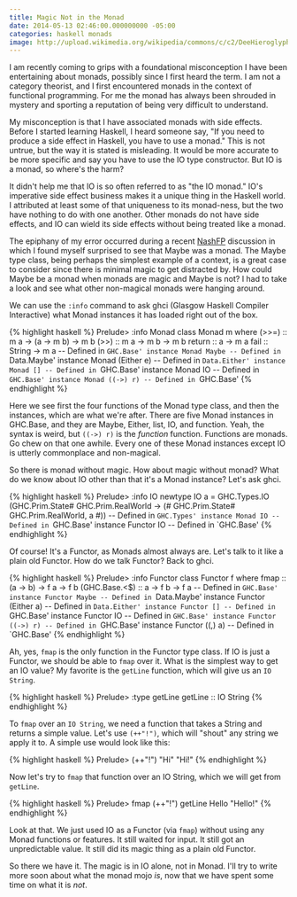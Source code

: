 ```yaml
---
title: Magic Not in the Monad
date: 2014-05-13 02:46:00.000000000 -05:00
categories: haskell monads
image: http://upload.wikimedia.org/wikipedia/commons/c/c2/DeeHieroglyph.gif
---
```

I am recently coming to grips with a foundational misconception I have been entertaining about monads, possibly since I first heard the term. I am not a category theorist, and I first encountered monads in the context of functional programming. For me the monad has always been shrouded in mystery and sporting a reputation of being very difficult to understand.

My misconception is that I have associated monads with side effects. Before I started learning Haskell, I heard someone say, "If you need to produce a side effect in Haskell, you have to use a monad." This is not untrue, but the way it is stated is misleading. It would be more accurate to be more specific and say you have to use the IO type constructor. But IO is a monad, so where's the harm?

It didn't help me that IO is so often referred to as "the IO monad." IO's imperative side effect business makes it a unique thing in the Haskell world. I attributed at least some of that uniqueness to its monad-ness, but the two have nothing to do with one another. Other monads do not have side effects, and IO can wield its side effects without being treated like a monad.

The epiphany of my error occurred during a recent [NashFP](http://nashfp.org) discussion in which I found myself surprised to see that Maybe was a monad. The Maybe type class, being perhaps the simplest example of a context, is a great case to consider since there is minimal magic to get distracted by. How could Maybe be a monad when monads are magic and Maybe is not? I had to take a look and see what other non-magical monads were hanging around.

We can use the `:info` command to ask ghci (Glasgow Haskell Compiler Interactive) what Monad instances it has loaded right out of the box.

{% highlight haskell %}
Prelude> :info Monad
class Monad m where
  (>>=) :: m a -> (a -> m b) -> m b
  (>>) :: m a -> m b -> m b
  return :: a -> m a
  fail :: String -> m a
    -- Defined in `GHC.Base'
instance Monad Maybe -- Defined in `Data.Maybe'
instance Monad (Either e) -- Defined in `Data.Either'
instance Monad [] -- Defined in `GHC.Base'
instance Monad IO -- Defined in `GHC.Base'
instance Monad ((->) r) -- Defined in `GHC.Base'
{% endhighlight %}

Here we see first the four functions of the Monad type class, and then the instances, which are what we're after. There are five Monad instances in GHC.Base, and they are Maybe, Either, list, IO, and function. Yeah, the syntax is weird, but `((->) r)` is the _function_ function. Functions are monads. Go chew on that one awhile. Every one of these Monad instances except IO is utterly commonplace and non-magical.

So there is monad without magic. How about magic without monad? What do we know about IO other than that it's a Monad instance? Let's ask ghci.

{% highlight haskell %}
Prelude> :info IO
newtype IO a
  = GHC.Types.IO (GHC.Prim.State# GHC.Prim.RealWorld
                  -> (# GHC.Prim.State# GHC.Prim.RealWorld, a #))
    -- Defined in `GHC.Types'
instance Monad IO -- Defined in `GHC.Base'
instance Functor IO -- Defined in `GHC.Base'
{% endhighlight %}

Of course! It's a Functor, as Monads almost always are. Let's talk to it like a plain old Functor. How do we talk Functor? Back to ghci.

{% highlight haskell %}
Prelude> :info Functor
class Functor f where
  fmap :: (a -> b) -> f a -> f b
  (GHC.Base.<$) :: a -> f b -> f a
    -- Defined in `GHC.Base'
instance Functor Maybe -- Defined in `Data.Maybe'
instance Functor (Either a) -- Defined in `Data.Either'
instance Functor [] -- Defined in `GHC.Base'
instance Functor IO -- Defined in `GHC.Base'
instance Functor ((->) r) -- Defined in `GHC.Base'
instance Functor ((,) a) -- Defined in `GHC.Base'
{% endhighlight %}

Ah, yes, `fmap` is the only function in the Functor type class. If IO is just a Functor, we should be able to `fmap` over it. What is the simplest way to get an IO value? My favorite is the `getLine` function, which will give us an `IO String`.

{% highlight haskell %}
Prelude> :type getLine
getLine :: IO String
{% endhighlight %}

To `fmap` over an `IO String`, we need a function that takes a String and returns a simple value. Let's use `(++"!")`, which will "shout" any string we apply it to. A simple use would look like this:

{% highlight haskell %}
Prelude> (++"!") "Hi"
"Hi!"
{% endhighlight %}

Now let's try to `fmap` that function over an IO String, which we will get from `getLine`.

{% highlight haskell %}
Prelude> fmap (++"!") getLine
Hello
"Hello!"
{% endhighlight %}

Look at that. We just used IO as a Functor (via `fmap`) without using any Monad functions or features. It still waited for input. It still got an unpredictable value. It still did its magic thing as a plain old Functor.

So there we have it. The magic is in IO alone, not in Monad. I'll try to write more soon about what the monad mojo _is_, now that we have spent some time on what it is _not_.
